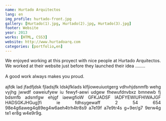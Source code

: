 ```yaml
---
name: Hurtado Arquitectos
lang: en
img_profile: hurtado-front.jpg
gallery: [Hurtado(1).jpg, Hurtado(2).jpg, Hurtado(3).jpg]
footer: Website
year: 2013
works: [HTML, CSS3]
website: http://www.hurtadoarq.com
categories: [portfolio,en]
---
```

<!-- Esto es un comentario en texto que no sale en la pagina -->
<!-- p: parrafo.
br: fuerza el cursor a ir a la parte inicial de la siguiente linea.
h1,h2,h3,h4,h5,h6: Para titulos, estan de mayor a menor; entre mas grande el numero, mas chico el titulo. -->
<p style="text-align: justify;font-size: 1em;">
We enjoyed working at this proyect with nice people at Hurtado Arquitectos.
We worked at their website just before they launched their idea ........
<br/><br/>
A good work always makes you proud.
<br/><br/>
ajfdk lad jfadfjdsk fjladsjfk ldskjfklads klfjioweuiuotgerg vdhvhjdsnmfb wehg vyjhg jwwdf oaweiufyew iu fewyf-aewi udgew fhewufdnvbxz bmnewb fj bdsmfb adsmfgw ehjgf iaewgfioW GFKJADSF IADFYEWIUFHIWAJGF HADSGKJHGug]fi ie fdhsygewaff  2 54 654 98e4g6aweg4q89eg4w6aeh4trh4tr8s9 a7e19f a7e9tr4s g+9er/g7 9erw4g te1 er8g w4e9r9g.
</p>
